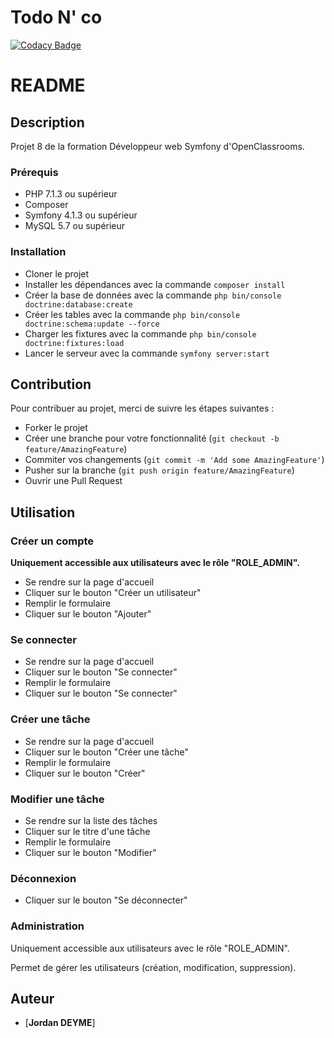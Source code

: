 # Todo N' co


[![Codacy Badge](https://app.codacy.com/project/badge/Grade/6b14d199106b4844ad86bb868d48a637)](https://www.codacy.com/gh/JoDeyme/todoNco/dashboard?utm_source=github.com&amp;utm_medium=referral&amp;utm_content=JoDeyme/todoNco&amp;utm_campaign=Badge_Grade)

# README

## Description

Projet 8 de la formation Développeur web Symfony d'OpenClassrooms.

### Prérequis

- PHP 7.1.3 ou supérieur
- Composer
- Symfony 4.1.3 ou supérieur
- MySQL 5.7 ou supérieur

### Installation

- Cloner le projet
- Installer les dépendances avec la commande `composer install`
- Créer la base de données avec la commande `php bin/console doctrine:database:create`
- Créer les tables avec la commande `php bin/console doctrine:schema:update --force`
- Charger les fixtures avec la commande `php bin/console doctrine:fixtures:load`
- Lancer le serveur avec la commande `symfony server:start`

## Contribution

Pour contribuer au projet, merci de suivre les étapes suivantes :

- Forker le projet
- Créer une branche pour votre fonctionnalité (`git checkout -b feature/AmazingFeature`)
- Commiter vos changements (`git commit -m 'Add some AmazingFeature'`)
- Pusher sur la branche (`git push origin feature/AmazingFeature`)
- Ouvrir une Pull Request


## Utilisation

### Créer un compte

**Uniquement accessible aux utilisateurs avec le rôle "ROLE_ADMIN".**

- Se rendre sur la page d'accueil
- Cliquer sur le bouton "Créer un utilisateur"
- Remplir le formulaire
- Cliquer sur le bouton "Ajouter"

### Se connecter

- Se rendre sur la page d'accueil
- Cliquer sur le bouton "Se connecter"
- Remplir le formulaire
- Cliquer sur le bouton "Se connecter"

### Créer une tâche

- Se rendre sur la page d'accueil
- Cliquer sur le bouton "Créer une tâche"
- Remplir le formulaire
- Cliquer sur le bouton "Créer"

### Modifier une tâche

- Se rendre sur la liste des tâches
- Cliquer sur le titre d'une tâche
- Remplir le formulaire
- Cliquer sur le bouton "Modifier"

### Déconnexion

- Cliquer sur le bouton "Se déconnecter"

### Administration

Uniquement accessible aux utilisateurs avec le rôle "ROLE_ADMIN".

Permet de gérer les utilisateurs (création, modification, suppression).

## Auteur

- [**Jordan DEYME**]
